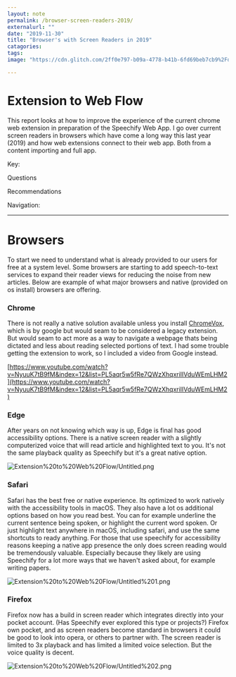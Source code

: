 ```yaml
---
layout: note
permalink: /browser-screen-readers-2019/
externalurl: ""
date: "2019-11-30"
title: "Browser's with Screen Readers in 2019"
catagories:
tags:
image: "https://cdn.glitch.com/2ff0e797-b09a-4778-b41b-6fd69beb7cb9%2FdirectNav_closeUp_v0.gif?v=1589715026860"

---
```


# Extension to Web Flow

This report looks at how to improve the experience of the current chrome web extension in preparation of the Speechify Web App. I go over current screen readers in browsers which have come a long way this last year (2019) and how web extensions connect to their web app. Both from a content importing and full app.

Key:

Questions

Recommendations

Navigation:

---

# Browsers

To start we need to understand what is already provided to our users for free at a system level. Some browsers are starting to add speech-to-text services to expand their reader views for reducing the noise from new articles. Below are example of what major browsers and native (provided on os install) browsers are offering.

### Chrome

There is not really a native solution available unless you install [ChromeVox](https://www.chromevox.com), which is by google but would seam to be considered a legacy extension. But would seam to act more as a way to navigate a webpage thats being dictated and less about reading selected portions of text. I had some trouble getting the extension to work, so I included a video from Google instead.

[https://www.youtube.com/watch?v=NyuuK7tB9fM&index=12&list=PL5aqr5w5fRe7QWzXhqxrilIVduWEmLHM2](https://www.youtube.com/watch?v=NyuuK7tB9fM&index=12&list=PL5aqr5w5fRe7QWzXhqxrilIVduWEmLHM2)

### Edge

After years on not knowing which way is up, Edge is final has good accessibility options. There is a native screen reader with a slightly computerized voice that will read article and highlighted text to you. It's not the same playback quality as Speechify but it's a great native option.

![Extension%20to%20Web%20Flow/Untitled.png](Extension%20to%20Web%20Flow/Untitled.png)

### Safari

Safari has the best free or native experience. Its optimized to work natively with the accessibility tools in macOS. They also have a lot os additional options based on how you read best. You can for example underline the current sentence being spoken, or highlight the current word spoken. Or just highlight text anywhere in macOS, including safari, and use the same shortcuts to ready anything. For those that use speechify for accessibility reasons keeping a native app presence the only does screen reading would be tremendously valuable. Especially because they likely are using Speechify for a lot more ways that we haven't asked about, for example writing papers.

![Extension%20to%20Web%20Flow/Untitled%201.png](Extension%20to%20Web%20Flow/Untitled%201.png)

### Firefox

Firefox now has a build in screen reader which integrates directly into your pocket account. (Has Speechify ever explored this type or projects?) Firefox own pocket, and as screen readers become standard in browsers it could be good to look into opera, or others to partner with. The screen reader is limited to 3x playback and has limited a limited voice selection. But the voice quality is decent.

![Extension%20to%20Web%20Flow/Untitled%202.png](Extension%20to%20Web%20Flow/Untitled%202.png)
